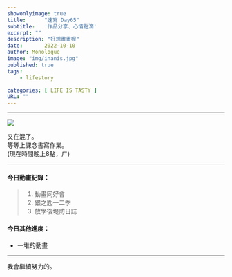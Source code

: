 ```yaml
---
showonlyimage: true
title:      "速寫 Day65"
subtitle:   '作品分享、心情點滴'
excerpt: ""
description: "好想畫畫喔"
date:       2022-10-10
author: Monologue    
image: "img/inanis.jpg"
published: true 
tags:
    - lifestory

categories: [ LIFE IS TASTY ]
URL: ""
---
```

***


  
![](/blog/sketch/d65-1.jpg)  

又在混了。  
等等上課念書寫作業。  
(現在時間晚上8點，ㄏ)  
***
#### 今日動畫紀錄：  

> 1. 動畫同好會
> 1. 銀之匙一二季
> 1. 放學後堤防日誌


#### 今日其他進度：  
* 一堆的動畫
  
***

我會繼續努力的。
<!--more-->
